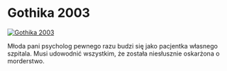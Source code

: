 Gothika 2003 
=============
[![Gothika 2003 ](http://vidos.pl/images/player.gif)](http://vidos.pl/gothika-2003)

 Młoda pani psycholog pewnego razu budzi się jako pacjentka własnego szpitala. Musi udowodnić wszystkim, że została niesłusznie oskarżona o morderstwo.

